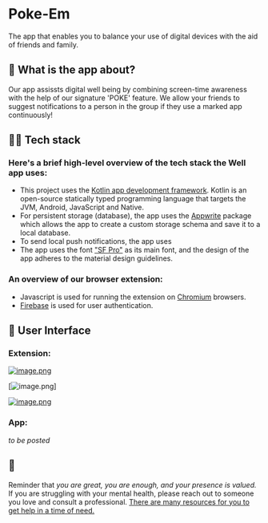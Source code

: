 # Poke-Em
The app that enables you to balance your use of digital devices with the aid of friends and family.

## 🧐 What is the app about?
Our app assissts digital well being by combining screen-time awareness with the help of our signature 'POKE' feature. We allow your friends to suggest notifications to a person in the group if they use a marked app continuously!

## 👨‍💻 Tech stack

### Here's a brief high-level overview of the tech stack the Well app uses:

- This project uses the [Kotlin app development framework](https://developer.android.com/kotlin). 
Kotlin is an open-source statically typed programming language that targets the JVM, Android, JavaScript and Native.
- For persistent storage (database), the app uses the [Appwrite](https://appwrite.io/) package which allows the app to create a custom storage schema and save it to a local database.
- To send local push notifications, the app uses 
- The app uses the font ["SF Pro"](https://developer.apple.com/fonts/) as its main font, and the design of the app adheres to the material design guidelines.

### An overview of our browser extension:

- Javascript is used for running the extension on [Chromium]('https://www.chromium.org/Home/') browsers.
- [Firebase](https://firebase.google.com/) is used for user authentication.

## 📱 User Interface
### Extension: 
 [![image.png](https://i.postimg.cc/bJV5YrNt/image.png)](https://postimg.cc/5Yvgnxz4) 

[![image.png](https://i.postimg.cc/2jcY3jXT/image.png)]

[![image.png](https://i.postimg.cc/MpKjVm7V/image.png)](https://postimg.cc/MvNT8Rrp)


### App: 
*to be posted*


## 💛

Reminder that *you are great, you are enough, and your presence is valued.* If you are struggling with your mental health, please reach out to someone you love and consult a professional. [There are many resources for you to get help in a time of need.](https://www.nimh.nih.gov/health/find-help)
